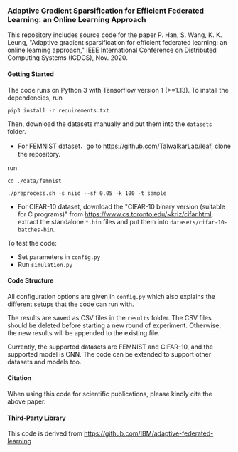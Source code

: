 ### Adaptive Gradient Sparsification for Efficient Federated Learning: an Online Learning Approach

This repository includes source code for the paper P. Han, S. Wang, K. K. Leung, "Adaptive gradient sparsification for efficient federated learning: an online learning approach," IEEE International Conference on Distributed Computing Systems (ICDCS), Nov. 2020.

#### Getting Started

The code runs on Python 3 with Tensorflow version 1 (>=1.13). To install the dependencies, run
```
pip3 install -r requirements.txt
```

Then, download the datasets manually and put them into the `datasets` folder.
- For FEMNIST dataset，go to https://github.com/TalwalkarLab/leaf, clone the repository.

run

```cd ./data/femnist```

```./preprocess.sh -s niid --sf 0.05 -k 100 -t sample```

- For CIFAR-10 dataset, download the "CIFAR-10 binary version (suitable for C programs)" from <https://www.cs.toronto.edu/~kriz/cifar.html>, extract the standalone `*.bin` files and put them into `datasets/cifar-10-batches-bin`.

To test the code: 
- Set parameters in `config.py` 
- Run `simulation.py`

#### Code Structure

All configuration options are given in `config.py` which also explains the different setups that the code can run with.

The results are saved as CSV files in the `results` folder. 
The CSV files should be deleted before starting a new round of experiment.
Otherwise, the new results will be appended to the existing file.

Currently, the supported datasets are FEMNIST and CIFAR-10, and the supported model is CNN. The code can be extended to support other datasets and models too.  

#### Citation

When using this code for scientific publications, please kindly cite the above paper.

#### Third-Party Library

This code is derived from <https://github.com/IBM/adaptive-federated-learning>
